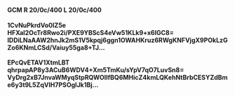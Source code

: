 #### GCM R 20/0c/400 L 20/0c/400
**1CvNuPkrdVo0lZ5e**<br/>**HFXaI2OcTr8Rwo2i/PXE9YBScS4eVw51KLk9+x6lGC8=**<br/>**lDDiLNaAAW2hnJk2mS1V5kpqj6ggn1OWAHKruz6RWgKNFVjgX9POkLzGZo6KNmLCSd/Vaiuy55ga8+TJ...**<br/><br/>
**EPcQvETAV1XtmLBT**<br/>**qhrpapAP8y3ACuB6WDV4+Xm5TmKu/sYpV7qO7LuvSn8=**<br/>**VyDrg2xB7JnvaWMyqStpRQWOIIfBQ6MHicZ4kmLQKehNtBrbCESYZdBme6y3t9L5ZqVlH7PSOglJk1Bj...**